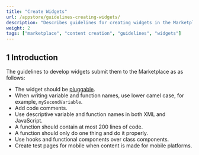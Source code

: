 ```yaml
---
title: "Create Widgets"
url: /appstore/guidelines-creating-widgets/
description: "Describes guidelines for creating widgets in the Marketplace."
weight: 2
tags: ["marketplace", "content creation", "guidelines", "widgets"]
---
```


## 1 Introduction

The guidelines to develop widgets submit them to the Marketplace as as follows:

* The widget should be [pluggable](/howto/extensibility/create-a-pluggable-widget-one/).
* When writing variable and function names, use lower camel case, for example, `mySecondVariable`.
* Add code comments.
* Use descriptive variable and function names in both XML and JavaScript.
* A function should contain at most 200 lines of code.
* A function should only do one thing and do it properly.
* Use hooks and functional components over class components.
* Create test pages for mobile when content is made for mobile platforms.
